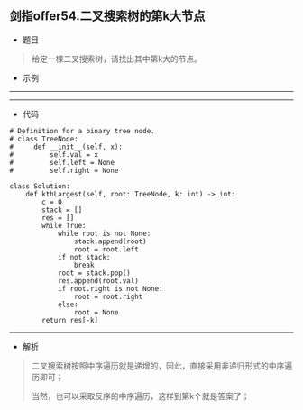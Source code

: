 剑指offer54.二叉搜索树的第k大节点
----------
 - 题目
>给定一棵二叉搜索树，请找出其中第k大的节点。
>
 - 示例
 ----------
> 
 ----------
 - 代码
 >
>
    # Definition for a binary tree node.
    # class TreeNode:
    #     def __init__(self, x):
    #         self.val = x
    #         self.left = None
    #         self.right = None
    
    class Solution:
        def kthLargest(self, root: TreeNode, k: int) -> int:
            c = 0
            stack = []
            res = []
            while True:
                while root is not None:
                    stack.append(root)
                    root = root.left
                if not stack:
                    break
                root = stack.pop()
                res.append(root.val)
                if root.right is not None:
                    root = root.right
                else:
                    root = None
            return res[-k]
  ----------
 - 解析
 > 
> 二叉搜索树按照中序遍历就是递增的，因此，直接采用非递归形式的中序遍历即可；
>
> 当然，也可以采取反序的中序遍历，这样到第k个就是答案了；